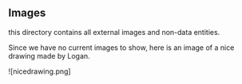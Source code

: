 ## Images 
this directory contains all external images and non-data entities.

Since we have no current images to show, here is an image of a nice drawing made by Logan.

![nicedrawing.png]

